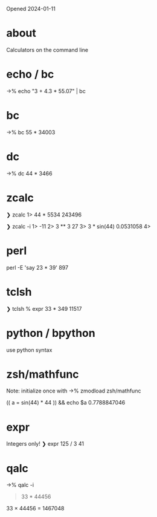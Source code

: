 Opened 2024-01-11

# about
Calculators on the command line



# echo / bc

->% echo "3 + 4.3 * 55.07" | bc

# bc
->% bc
55 * 34003

# dc
->% dc
44 * 3466


# zcalc
❯ zcalc
1> 44 * 5534
243496

❯ zcalc -i
1> -11
2> 3 ** 3
27
3> 3 * sin(44)
0.0531058
4>



# perl
perl -E 'say 23 * 39'
897



# tclsh
❯ tclsh
% expr 33 * 349
11517


# python / bpython

use python syntax

# zsh/mathfunc
Note: initialize once with ->% zmodload zsh/mathfunc

(( a = sin(44) * 44 )) && echo $a 
0.7788847046


# expr

Integers only!
❯ expr 125 / 3
41

# qalc

->% qalc -i
> 33 * 44456

  33 × 44456 = 1467048
